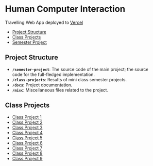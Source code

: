 ﻿# Human Computer Interaction <!-- omit in toc -->

Travelling Web App deployed to [Vercel](https://planvoyage.vercel.app/)

- [Project Structure](#project-structure)
- [Class Projects](#class-projects)
- [Semester Project](/semester-project)

## Project Structure

- **`/semester-project`**: The source code of the main project; the source code for the full-fledged implementation.
- **`/class-projects`**: Results of mini class semester projects.
- **`/docs`**: Project documentation.
- **`/misc`**: Miscellaneous files related to the project.

## Class Projects

- [Class Project 1](/class-projects/class-project-1/)
- [Class Project 2](/class-projects/class-project-2/)
- [Class Project 3](/class-projects/class-project-3/)
- [Class Project 4](/class-projects/class-project-4/)
- [Class Project 5](/class-projects/class-project-5/)
- [Class Project 6](/class-projects/class-project-6/)
- [Class Project 7](/class-projects/class-project-7/)
- [Class Project 8](/class-projects/class-project-8/)
- [Class Project 9](/class-projects/class-project-9/)
